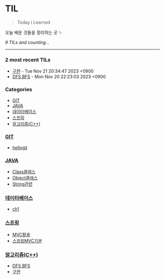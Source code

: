 # TIL
> Today I Learned

오늘 배운 것들을 정리하는 곳 ✨


_9 TILs and counting..._

---

### 2 most recent TILs

- [구현](알고리즘(C++)/구현.md) - Tue Nov 21 20:34:47 2023 +0900
- [DFS,BFS](알고리즘(C++)/DFS,BFS.md) - Mon Nov 20 22:23:03 2023 +0900

### Categories

- [GIT](#GIT)
- [JAVA](#JAVA)
- [데이터베이스](#데이터베이스)
- [스프링](#스프링)
- [알고리즘(C++)](#알고리즘(C++))

### [GIT](#GIT)
- [hellogit](GIT/hellogit.md)

### [JAVA](#JAVA)
- [Class클래스](JAVA/Class클래스.md)
- [Object클래스](JAVA/Object클래스.md)
- [String관련](JAVA/String관련.md)

### [데이터베이스](#데이터베이스)
- [ch1](데이터베이스/ch1.md)

### [스프링](#스프링)
- [MVC활용](스프링/MVC활용.md)
- [스프링MVC기본](스프링/스프링MVC기본.md)

### [알고리즘(C++)](#알고리즘(C++))
- [DFS,BFS](알고리즘(C++)/DFS,BFS.md)
- [구현](알고리즘(C++)/구현.md)



